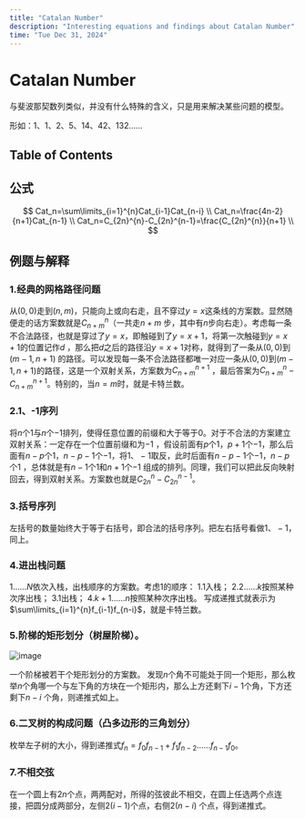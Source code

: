 ```yaml
---
title: "Catalan Number"
description: "Interesting equations and findings about Catalan Number"
time: "Tue Dec 31, 2024"
---
```


# Catalan Number

与斐波那契数列类似，并没有什么特殊的含义，只是用来解决某些问题的模型。

形如：$1、1、2、5、14、42、132……$

## Table of Contents

## 公式

$$
Cat_n=\sum\limits_{i=1}^{n}Cat_{i-1}Cat_{n-i} \\
Cat_n=\frac{4n-2}{n+1}Cat_{n-1} \\
Cat_n=C_{2n}^{n}-C_{2n}^{n-1}=\frac{C_{2n}^{n}}{n+1} \\
$$

## 例题与解释

### 1.经典的网格路径问题

从$(0, 0)$走到$(n, m)$，只能向上或向右走，且不穿过$y=x$这条线的方案数。显然随便走的话方案数就是$C_{n+m}^{n}$（一共走$n+m$
步，其中有$n$步向右走）。考虑每一条不合法路径，也就是穿过了$y=x$，即触碰到了$y=x+1$，将第一次触碰到$y=x+1$的位置记作$d$
，那么把$d$之后的路径沿$y=x+1$对称，就得到了一条从$(0,0)$到$(m-1,n+1)$
的路径。可以发现每一条不合法路径都唯一对应一条从$(0,0)$到$(m-1,n+1)$的路径，这是一个双射关系，方案数为$C_{n+m}^{n+1}$
，最后答案为$C_{n+m}^{n}-C_{n+m}^{n+1}$。特别的，当$n=m$时，就是卡特兰数。

### 2.1、-1序列

将$n$个$1$与$n$个$-1$排列，使得任意位置的前缀和大于等于$0$。对于不合法的方案建立双射关系：一定存在一个位置前缀和为$-1$
，假设前面有$p$个$1$，$p+1$个$-1$，那么后面有$n-p$个$1$，$n-p-1$个$-1$，将$1、-1$取反，此时后面有$n-p-1$个$-1$，$n-p$个$1$
，总体就是有$n-1$个$1$和$n+1$个$-1$
组成的排列。同理，我们可以把此反向映射回去，得到双射关系。方案数也就是$C_{2n}^{n}-C_{2n}^{n-1}$。

### 3.括号序列

左括号的数量始终大于等于右括号，即合法的括号序列。把左右括号看做$1、-1$，同上。

### 4.进出栈问题

$1……N$依次入栈，出栈顺序的方案数。考虑$1$的顺序：
1.$1$入栈；
2.$2……k$按照某种次序出栈；
3.$1$出栈；
4.$k+1……n$按照某种次序出栈。
写成递推式就表示为$\sum\limits_{i=1}^{n}f_{i-1}f_{n-i}$，就是卡特兰数。

### 5.阶梯的矩形划分（树屋阶梯）。

![image](https://img2022.cnblogs.com/blog/2694474/202210/2694474-20221010211951177-90124982.png)

一个阶梯被若干个矩形划分的方案数。
发现$n$个角不可能处于同一个矩形，那么枚举$n$个角哪一个与左下角的方块在一个矩形内，那么上方还剩下$i-1$个角，下方还剩下$n-i$
个角，则递推式如上。

### 6.二叉树的构成问题（凸多边形的三角划分）

枚举左子树的大小，得到递推式$f_n=f_0f_{n-1}+f_1f_{n-2}……f_{n-1}f_0$。

### 7.不相交弦

在一个圆上有$2n$个点，两两配对，所得的弦彼此不相交，在圆上任选两个点连接，把圆分成两部分，左侧$2(i-1)$个点，右侧$2(n-i)$
个点，得到递推式。
